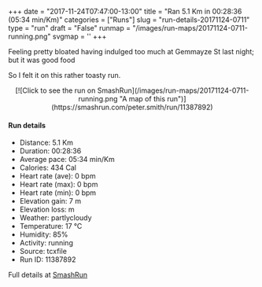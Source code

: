 +++
date = "2017-11-24T07:47:00-13:00"
title = "Ran 5.1 Km in 00:28:36 (05:34 min/Km)"
categories = ["Runs"]
slug = "run-details-20171124-0711"
type = "run"
draft = "False"
runmap = "/images/run-maps/20171124-0711-running.png"
svgmap = '<polyline points="0 57, 1 60, 1 64, 2 65, 3 65, 4 64, 8 61, 10 57, 12 56, 13 55, 15 53, 17 52, 17 50, 18 49, 18 49, 20 49, 21 48, 22 46, 26 45, 30 42, 35 41, 40 41, 42 43, 44 44, 46 44, 47 44, 48 44, 50 42, 51 41, 53 39, 53 38, 54 36, 56 35, 68 35, 77 36, 81 36, 84 36, 90 38, 92 40, 100 46, 98 45, 96 43, 92 40, 89 38, 88 38, 84 36, 82 36, 74 36, 65 35, 55 35, 54 36, 53 38, 51 40, 50 41, 50 41, 47 44, 46 44, 44 44, 38 40, 35 40, 30 42, 27 44, 26 44, 22 45, 19 46, 18 47, 19 48, 18 49, 16 51, 15 53">'
+++

Feeling pretty bloated having indulged too much at Gemmayze St last night; but it was good food 

So I felt it on this rather toasty run. 

<!--more-->

<center>
[![Click to see the run on SmashRun](/images/run-maps/20171124-0711-running.png "A map of this run")](https://smashrun.com/peter.smith/run/11387892)
</center>

#### Run details

* Distance: 5.1 Km
* Duration: 00:28:36
* Average pace: 05:34 min/Km
* Calories: 434 Cal
* Heart rate (ave): 0 bpm
* Heart rate (max): 0 bpm
* Heart rate (min): 0 bpm
* Elevation gain: 7 m
* Elevation loss:  m
* Weather: partlycloudy
* Temperature: 17 &deg;C
* Humidity: 85%
* Activity: running
* Source: tcxfile
* Run ID: 11387892

Full details at [SmashRun](https://smashrun.com/peter.smith/run/11387892)